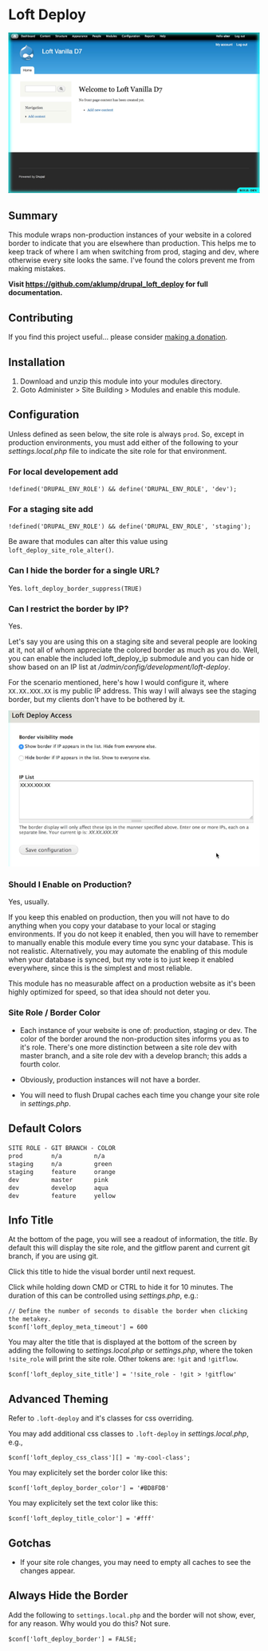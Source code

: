 # Loft Deploy

![loft_deploy](images/screenshot.png)

## Summary

This module wraps non-production instances of your website in a colored border to indicate that you are elsewhere than production. This helps me to keep track of where I am when switching from prod, staging and dev, where otherwise every site looks the same. I've found the colors prevent me from making mistakes.

**Visit <https://github.com/aklump/drupal_loft_deploy> for full documentation.**

## Contributing

If you find this project useful... please consider [making a donation](https://www.paypal.com/cgi-bin/webscr?cmd=_s-xclick&hosted_button_id=4E5KZHDQCEUV8&item_name=Gratitude%20for%20aklump%2Floft_deploy).

## Installation

1. Download and unzip this module into your modules directory.
1. Goto Administer > Site Building > Modules and enable this module.

## Configuration

Unless defined as seen below, the site role is always `prod`. So, except in production environments, you must add either of the following to your _settings.local.php_ file to indicate the site role for that environment.

### For local developement add

    !defined('DRUPAL_ENV_ROLE') && define('DRUPAL_ENV_ROLE', 'dev');

### For a staging site add

    !defined('DRUPAL_ENV_ROLE') && define('DRUPAL_ENV_ROLE', 'staging');

Be aware that modules can alter this value using `loft_deploy_site_role_alter()`.

### Can I hide the border for a single URL?

Yes. `loft_deploy_border_suppress(TRUE)`

### Can I restrict the border by IP?

Yes.

Let's say you are using this on a staging site and several people are looking at it, not all of whom appreciate the colored border as much as you do. Well, you can enable the included loft_deploy_ip submodule and you can hide or show based on an IP list at _/admin/config/development/loft-deploy_.

For the scenario mentioned, here's how I would configure it, where `XX.XX.XXX.XX` is my public IP address. This way I will always see the staging border, but my clients don't have to be bothered by it.

![IP access](images/by-ip.png)

### Should I Enable on Production?

Yes, usually.

If you keep this enabled on production, then you will not have to do anything when you copy your database to your local or staging environments. If you do not keep it enabled, then you will have to remember to manually enable this module every time you sync your database. This is not realistic. Alternatively, you may automate the enabling of this module when your database is synced, but my vote is to just keep it enabled everywhere, since this is the simplest and most reliable.

This module has no measurable affect on a production website as it's been highly optimized for speed, so that idea should not deter you.

### Site Role / Border Color

* Each instance of your website is one of: production, staging or dev. The color of the border around the non-production sites informs you as to it's role. There's one more distinction between a site role dev with master branch, and a site role dev with a develop branch; this adds a fourth color.

* Obviously, production instances will not have a border.

* You will need to flush Drupal caches each time you change your site role in _settings.php_.

## Default Colors

    SITE ROLE - GIT BRANCH - COLOR
    prod        n/a         n/a
    staging     n/a         green
    staging     feature     orange
    dev         master      pink
    dev         develop     aqua
    dev         feature     yellow

## Info Title

At the bottom of the page, you will see a readout of information, the _title_. By default this will display the site role, and the gitflow parent and current git branch, if you are using git.

Click this title to hide the visual border until next request.

Click while holding down CMD or CTRL to hide it for 10 minutes. The duration of this can be controlled using _settings.php_, e.g.:

    // Define the number of seconds to disable the border when clicking the metakey.
    $conf['loft_deploy_meta_timeout'] = 600

You may alter the title that is displayed at the bottom of the screen by adding the following to _settings.local.php_ or _settings.php_, where the token `!site_role` will print the site role. Other tokens are: `!git` and `!gitflow`.

    $conf['loft_deploy_site_title'] = '!site_role - !git > !gitflow'

## Advanced Theming

Refer to `.loft-deploy` and it's classes for css overriding.

You may add additional css classes to `.loft-deploy` in _settings.local.php_, e.g.,

    $conf['loft_deploy_css_class'][] = 'my-cool-class';

You may explicitely set the border color like this:

    $conf['loft_deploy_border_color'] = '#BD8FDB'

You may explicitely set the text color like this:

    $conf['loft_deploy_title_color'] = '#fff'

## Gotchas

* If your site role changes, you may need to empty all caches to see the changes appear.

## Always Hide the Border

Add the following to `settings.local.php` and the border will not show, ever, for any reason. Why would you do this? Not sure.

    $conf['loft_deploy_border'] = FALSE;
